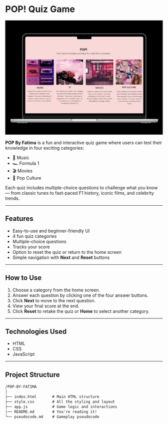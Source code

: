 # POP! Quiz Game
![POP! prototype](images/Prototype.png)

**POP By Fatima** is a fun and interactive quiz game where users can test their knowledge in four exciting categories:
- 🎵 Music  
- 🏎️ Formula 1  
- 🎬 Movies  
- 💖 Pop Culture

Each quiz includes multiple-choice questions to challenge what you know — from classic tunes to fast-paced F1 history, iconic films, and celebrity trends.

---

## Features

- Easy-to-use and beginner-friendly UI
- 4 fun quiz categories
- Multiple-choice questions
- Tracks your score
- Option to reset the quiz or return to the home screen
- Simple navigation with **Next** and **Reset** buttons

---

## How to Use

1. Choose a category from the home screen.
2. Answer each question by clicking one of the four answer buttons.
3. Click **Next** to move to the next question.
4. View your final score at the end.
5. Click **Reset** to retake the quiz or **Home** to select another category.

---

## Technologies Used

- HTML
- CSS
- JavaScript

---

## Project Structure

```plaintext
/POP-BY-FATIMA
│
├── index.html       # Main HTML structure
├── style.css        # All the styling and layout
├── app.js           # Game logic and interactions
|── README.md        # You're reading it!
└── pseudocode.md    # Gameplay pseudocode 

